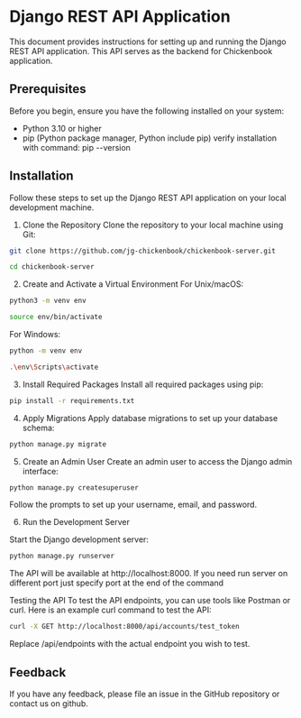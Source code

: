 # Django REST API Application
This document provides instructions for setting up and running the Django REST API application. This API serves as the backend for Chickenbook application.

## Prerequisites
Before you begin, ensure you have the following installed on your system:

* Python 3.10 or higher
* pip (Python package manager, Python include pip) verify installation with command: pip --version

## Installation
Follow these steps to set up the Django REST API application on your local development machine.

1. Clone the Repository
Clone the repository to your local machine using Git:

```sh
git clone https://github.com/jg-chickenbook/chickenbook-server.git
```
```sh
cd chickenbook-server
```

2. Create and Activate a Virtual Environment
For Unix/macOS:

```sh
python3 -m venv env
```
```sh
source env/bin/activate
```

For Windows:

```sh
python -m venv env
```
```sh
.\env\Scripts\activate
```

3. Install Required Packages
Install all required packages using pip:

```sh
pip install -r requirements.txt
```

4. Apply Migrations
Apply database migrations to set up your database schema:

```sh
python manage.py migrate
```

5. Create an Admin User
Create an admin user to access the Django admin interface:

```sh
python manage.py createsuperuser
```

Follow the prompts to set up your username, email, and password.

6. Run the Development Server

Start the Django development server:

```sh
python manage.py runserver
```

The API will be available at http://localhost:8000. If you need run server on different port just specify port at the end of the command

Testing the API
To test the API endpoints, you can use tools like Postman or curl. Here is an example curl command to test the API:

```sh
curl -X GET http://localhost:8000/api/accounts/test_token
```

Replace /api/endpoints with the actual endpoint you wish to test.

## Feedback
If you have any feedback, please file an issue in the GitHub repository or contact us on github.

